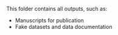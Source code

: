 This folder contains all outputs, such as:

* Manuscripts for publication
* Fake datasets and data documentation
